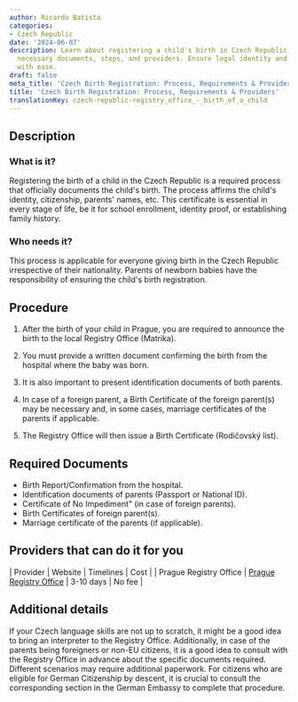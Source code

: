```yaml
---
author: Ricardo Batista
categories:
- Czech Republic
date: '2024-06-07'
description: Learn about registering a child's birth in Czech Republic, including
  necessary documents, steps, and providers. Ensure legal identity and citizenship
  with ease.
draft: false
meta_title: 'Czech Birth Registration: Process, Requirements & Providers'
title: 'Czech Birth Registration: Process, Requirements & Providers'
translationKey: czech-republic-registry_office_-_birth_of_a_child
---
```



## Description
### What is it?
Registering the birth of a child in the Czech Republic is a required process that officially documents the child's birth. The process affirms the child's identity, citizenship, parents' names, etc. This certificate is essential in every stage of life, be it for school enrollment, identity proof, or establishing family history.

### Who needs it?
This process is applicable for everyone giving birth in the Czech Republic irrespective of their nationality. Parents of newborn babies have the responsibility of ensuring the child's birth registration.

## Procedure

1. After the birth of your child in Prague, you are required to announce the birth to the local Registry Office (Matrika).

2. You must provide a written document confirming the birth from the hospital where the baby was born.

3. It is also important to present identification documents of both parents.

4. In case of a foreign parent, a Birth Certificate of the foreign parent(s) may be necessary and, in some cases, marriage certificates of the parents if applicable.

5. The Registry Office will then issue a Birth Certificate (Rodičovský list).

## Required Documents

- Birth Report/Confirmation from the hospital.
- Identification documents of parents (Passport or National ID).
- Certificate of No Impediment" (in case of foreign parents).
- Birth Certificates of foreign parent(s).
- Marriage certificate of the parents (if applicable).

## Providers that can do it for you

| Provider        |     Website     |     Timelines    |       Cost      |
| Prague Registry Office      |  [Prague Registry Office](https://www.praha.eu/jnp/en/life_events/birth/index.html)      |      3-10 days      |        No fee       |

## Additional details

If your Czech language skills are not up to scratch, it might be a good idea to bring an interpreter to the Registry Office. Additionally, in case of the parents being foreigners or non-EU citizens, it is a good idea to consult with the Registry Office in advance about the specific documents required. Different scenarios may require additional paperwork. For citizens who are eligible for German Citizenship by descent, it is crucial to consult the corresponding section in the German Embassy to complete that procedure.